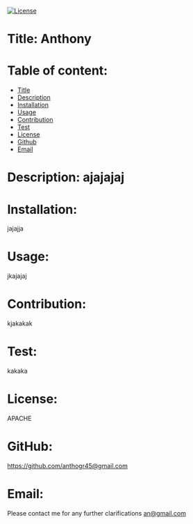 [![License](https://img.shields.io/badge/License-Apache_2.0-blue.svg)](https://opensource.org/licenses/Apache-2.0)
# Title: Anthony      
# Table of content: 
- [Title](#anthony)
- [Description](#ajajajaj)
- [Installation](#jajajja)
- [Usage](#jkajajaj)
- [Contribution](#kjakakak)
- [Test](#kakaka)
- [License](#apache)
- [Github](#anthogr45@gmail.com)
- [Email](#an@gmail.com)

# Description: ajajajaj
# Installation:
jajajja
# Usage:
jkajajaj
# Contribution: 
kjakakak
# Test:
kakaka
# License:
APACHE
# GitHub: 
https://github.com/anthogr45@gmail.com
# Email: 
Please contact me for any further clarifications an@gmail.com
      